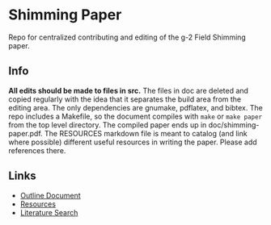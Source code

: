 # Shimming Paper
Repo for centralized contributing and editing of the g-2 Field Shimming paper.

## Info
**All edits should be made to files in src.**  The files in doc are deleted and copied regularly with the idea that it separates the build area from the editing area.  The only dependencies are gnumake, pdflatex, and bibtex.  The repo includes a Makefile, so the document compiles with `make` or `make paper` from the top level directory.  The compiled paper ends up in doc/shimming-paper.pdf.  The RESOURCES markdown file is meant to catalog (and link where possible) different useful resources in writing the paper.  Please add references there.

## Links
- [Outline Document](https://docs.google.com/spreadsheets/d/1tcBuT7S9s6ryzLnRyj5q81tYOcKzDCbBkIkM4ZFofyo/edit#gid=0)
- [Resources](https://github.com/mwsmith2/shimming-paper/wiki/Resources)
- [Literature Search](https://github.com/mwsmith2/shimming-paper/wiki/Literature-Search)
